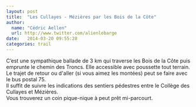 ```yaml
---
layout: post
title:  "Les Cullayes - Mézières par les Bois de la Côte"
author:
  name: "Cédric Aellen"
  url: http://www.twitter.com/alienlebarge
date:   2014-03-20 09:55:28
categories: trail
---
```


C’est une sympathique ballade de 3 km qui traverse les Bois de la Côte puis emprunte le chemin des Troncs. Elle accessible avec poussette tout terrain. Le trajet de retour ou d'aller (si vous aimez les montées) peut se faire avec le bus postal 75.  
Il suffit de suivre les indications des sentiers pédestres entre le Collège des Cullayes et Mézières.  
Vous trouverez un coin pique-nique à peut prêt mi-parcourt.
